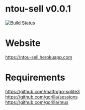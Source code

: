 # ntou-sell v0.0.1
[![Build Status](https://travis-ci.org/lemon37564/ntou-sell.svg?branch=main)](https://travis-ci.org/lemon37564/ntou-sell)

# Website
https://ntou-sell.herokuapp.com

# Requirements
https://github.com/mattn/go-sqlite3 \
https://github.com/gorilla/sessions \
https://github.com/gorilla/mux
